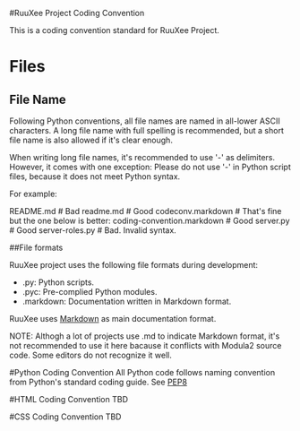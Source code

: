 #RuuXee Project Coding Convention

This is a coding convention standard for RuuXee Project.

# Files
## File Name
Following Python conventions, all file names are named in all-lower
ASCII characters. A long file name with full spelling is recommended,
but a short file name is also allowed if it's clear enough.

When writing long file names, it's recommended to use '-' as delimiters.
However, it comes with one exception: Please do not use '-' in Python
script files, because it does not meet Python syntax.

For example:

  README.md # Bad
  readme.md # Good
  codeconv.markdown # That's fine but the one below is better:
  coding-convention.markdown # Good
  server.py # Good
  server-roles.py # Bad. Invalid syntax.

##File formats

RuuXee project uses the following file formats during development:

* .py: Python scripts.
* .pyc: Pre-complied Python modules.
* .markdown: Documentation written in Markdown format.

RuuXee uses [Markdown](http://daringfireball.net/projects/markdown/syntax)
as main documentation format.

NOTE: Althogh a lot of projects use .md to indicate Markdown format,
it's not recommended to use it here bacause it conflicts with Modula2
source code. Some editors do not recognize it well.

#Python Coding Convention
All Python code follows naming convention from Python's standard coding
guide. See [PEP8](https://www.python.org/dev/peps/pep-0008/)

#HTML Coding Convention
TBD

#CSS Coding Convention
TBD
